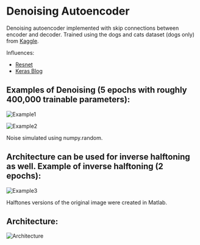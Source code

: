 # Denoising Autoencoder 

Denoising autoencoder implemented with skip connections between encoder and decoder. Trained using the dogs and cats dataset (dogs only) from [Kaggle](https://www.microsoft.com/en-us/download/details.aspx?id=54765). 

Influences:  
* [Resnet](https://arxiv.org/abs/1512.03385)
* [Keras Blog](https://blog.keras.io/building-autoencoders-in-keras.html)

## Examples of Denoising (5 epochs with roughly 400,000 trainable parameters):

![Example1](https://github.com/tommythetomato/denoising_autoencoder/blob/master/examples/result1.png)

![Example2](https://github.com/tommythetomato/denoising_autoencoder/blob/master/examples/result2.png)

Noise simulated using numpy.random.

## Architecture can be used for inverse halftoning as well. Example of inverse halftoning (2 epochs): 

![Example3](https://github.com/tommythetomato/denoising_autoencoder/blob/master/examples%20/example3.png)

Halftones versions of the original image were created in Matlab. 

## Architecture:

![Architecture](https://github.com/tommythetomato/denoising_autoencoder/blob/master/examples%20/architecture.png)

